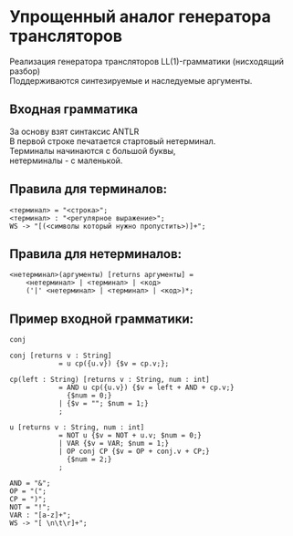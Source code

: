 # Упрощенный аналог генератора трансляторов

Реализация генератора трансляторов LL(1)-грамматики (нисходящий разбор)  
Поддерживаются синтезируемые и наследуемые аргументы.

## Входная грамматика

За основу взят синтаксис ANTLR  
В первой строке печатается стартовый нетерминал.  
Терминалы начинаются с большой буквы,  
нетерминалы - с маленькой.

## Правила для терминалов:
```
<терминал> = "<строка>";
<терминал> : "<регулярное выражение>";
WS -> "[(<символы который нужно пропустить>)]+";
```

## Правила для нетерминалов:
```
<нетерминал>(аргументы) [returns аргументы] =  
    <нетерминал> | <терминал> | <код>
    ('|' <нетерминал> | <терминал> | <код>)*;
```

## Пример входной грамматики:

```
conj

conj [returns v : String]
            = u cp({u.v}) {$v = cp.v;};

cp(left : String) [returns v : String, num : int]
            = AND u cp({u.v}) {$v = left + AND + cp.v;}
              {$num = 0;}
            | {$v = ""; $num = 1;}
            ;

u [returns v : String, num : int]
            = NOT u {$v = NOT + u.v; $num = 0;}
            | VAR {$v = VAR; $num = 1;}
            | OP conj CP {$v = OP + conj.v + CP;}
              {$num = 2;}
            ;

AND = "&";
OP = "(";
CP = ")";
NOT = "!";
VAR : "[a-z]+";
WS -> "[ \n\t\r]+";
```
